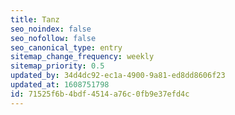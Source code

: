 ```yaml
---
title: Tanz
seo_noindex: false
seo_nofollow: false
seo_canonical_type: entry
sitemap_change_frequency: weekly
sitemap_priority: 0.5
updated_by: 34d4dc92-ec1a-4900-9a81-ed8dd8606f23
updated_at: 1608751798
id: 71525f6b-4bdf-4514-a76c-0fb9e37efd4c
---
```

